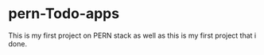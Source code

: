 # pern-Todo-apps
This is my first project on PERN stack as well as this is my first project that i done.
